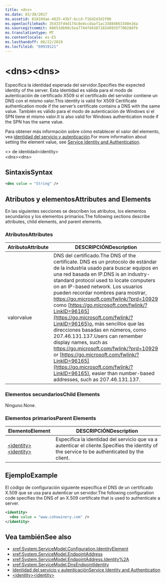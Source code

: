 ```yaml
---
title: <dns>
ms.date: 03/30/2017
ms.assetid: 81819dae-4825-43b7-bccd-f16d2d3d2f06
ms.openlocfilehash: 35d33fd4d174c8e4ccdaaf1ac33884663340e16a
ms.sourcegitcommit: 68653db98c5ea7744fd438710248935f70020dfb
ms.translationtype: MT
ms.contentlocale: es-ES
ms.lasthandoff: 08/22/2019
ms.locfileid: "69919121"
---
```

# <a name="dns"></a><span data-ttu-id="e4a61-101">\<dns></span><span class="sxs-lookup"><span data-stu-id="e4a61-101">\<dns></span></span>
<span data-ttu-id="e4a61-102">Especifica la identidad esperada del servidor.</span><span class="sxs-lookup"><span data-stu-id="e4a61-102">Specifies the expected identity of the server.</span></span> <span data-ttu-id="e4a61-103">Esta identidad es válida para el modo de autenticación de certificado X509 si el certificado del servidor contiene un DNS con el mismo valor.</span><span class="sxs-lookup"><span data-stu-id="e4a61-103">This identity is valid for X509 Certificate authentication mode if the server’s certificate contains a DNS with the same value.</span></span> <span data-ttu-id="e4a61-104">También es válido para el modo de autenticación de Windows si el SPN tiene el mismo valor.</span><span class="sxs-lookup"><span data-stu-id="e4a61-104">It is also valid for Windows authentication mode if the SPN has the same value.</span></span>  
  
 <span data-ttu-id="e4a61-105">Para obtener más información sobre cómo establecer el valor del elemento, vea [identidad del servicio y autenticación](../../../wcf/feature-details/service-identity-and-authentication.md).</span><span class="sxs-lookup"><span data-stu-id="e4a61-105">For more information about setting the element value, see [Service Identity and Authentication](../../../wcf/feature-details/service-identity-and-authentication.md).</span></span>  
  
 <span data-ttu-id="e4a61-106">\<> de identidad</span><span class="sxs-lookup"><span data-stu-id="e4a61-106">\<identity></span></span>  
<span data-ttu-id="e4a61-107">\<dns></span><span class="sxs-lookup"><span data-stu-id="e4a61-107">\<dns></span></span>  
  
## <a name="syntax"></a><span data-ttu-id="e4a61-108">Sintaxis</span><span class="sxs-lookup"><span data-stu-id="e4a61-108">Syntax</span></span>  
  
```xml  
<dns value = "String" />
```  
  
## <a name="attributes-and-elements"></a><span data-ttu-id="e4a61-109">Atributos y elementos</span><span class="sxs-lookup"><span data-stu-id="e4a61-109">Attributes and Elements</span></span>  
 <span data-ttu-id="e4a61-110">En las siguientes secciones se describen los atributos, los elementos secundarios y los elementos primarios.</span><span class="sxs-lookup"><span data-stu-id="e4a61-110">The following sections describe attributes, child elements, and parent elements.</span></span>  
  
### <a name="attributes"></a><span data-ttu-id="e4a61-111">Atributos</span><span class="sxs-lookup"><span data-stu-id="e4a61-111">Attributes</span></span>  
  
|<span data-ttu-id="e4a61-112">Atributo</span><span class="sxs-lookup"><span data-stu-id="e4a61-112">Attribute</span></span>|<span data-ttu-id="e4a61-113">DESCRIPCIÓN</span><span class="sxs-lookup"><span data-stu-id="e4a61-113">Description</span></span>|  
|---------------|-----------------|  
|<span data-ttu-id="e4a61-114">valor</span><span class="sxs-lookup"><span data-stu-id="e4a61-114">value</span></span>|<span data-ttu-id="e4a61-115">DNS del certificado.</span><span class="sxs-lookup"><span data-stu-id="e4a61-115">The DNS of the certificate.</span></span> <span data-ttu-id="e4a61-116">DNS es un protocolo de estándar de la industria usado para buscar equipos en una red basada en IP.</span><span class="sxs-lookup"><span data-stu-id="e4a61-116">DNS is an industry-standard protocol used to locate computers on an IP-based network.</span></span> <span data-ttu-id="e4a61-117">Los usuarios pueden recordar nombres para mostrar, <https://go.microsoft.com/fwlink/?prd=10929> como [https://go.microsoft.com/fwlink/?LinkID=96165](https://go.microsoft.com/fwlink/?LinkID=96165)o, más sencillos que las direcciones basadas en números, como 207.46.131.137.</span><span class="sxs-lookup"><span data-stu-id="e4a61-117">Users can remember display names, such as <https://go.microsoft.com/fwlink/?prd=10929> or [https://go.microsoft.com/fwlink/?LinkID=96165](https://go.microsoft.com/fwlink/?LinkID=96165), easier than number-based addresses, such as 207.46.131.137.</span></span>|  
  
### <a name="child-elements"></a><span data-ttu-id="e4a61-118">Elementos secundarios</span><span class="sxs-lookup"><span data-stu-id="e4a61-118">Child Elements</span></span>  
 <span data-ttu-id="e4a61-119">Ninguno.</span><span class="sxs-lookup"><span data-stu-id="e4a61-119">None.</span></span>  
  
### <a name="parent-elements"></a><span data-ttu-id="e4a61-120">Elementos primarios</span><span class="sxs-lookup"><span data-stu-id="e4a61-120">Parent Elements</span></span>  
  
|<span data-ttu-id="e4a61-121">Elemento</span><span class="sxs-lookup"><span data-stu-id="e4a61-121">Element</span></span>|<span data-ttu-id="e4a61-122">DESCRIPCIÓN</span><span class="sxs-lookup"><span data-stu-id="e4a61-122">Description</span></span>|  
|-------------|-----------------|  
|[<span data-ttu-id="e4a61-123">\<identity></span><span class="sxs-lookup"><span data-stu-id="e4a61-123">\<identity></span></span>](identity.md)|<span data-ttu-id="e4a61-124">Especifica la identidad del servicio que va a autenticar el cliente.</span><span class="sxs-lookup"><span data-stu-id="e4a61-124">Specifies the identity of the service to be authenticated by the client.</span></span>|  
  
## <a name="example"></a><span data-ttu-id="e4a61-125">Ejemplo</span><span class="sxs-lookup"><span data-stu-id="e4a61-125">Example</span></span>  
 <span data-ttu-id="e4a61-126">El código de configuración siguiente especifica el DNS de un certificado X.509 que se usa para autenticar un servidor.</span><span class="sxs-lookup"><span data-stu-id="e4a61-126">The following configuration code specifies the DNS of an X.509 certificate that is used to authenticate a server.</span></span>  
  
```xml  
<identity>
  <dns value = "www.cohowinery.com" />
</identity>
```  
  
## <a name="see-also"></a><span data-ttu-id="e4a61-127">Vea también</span><span class="sxs-lookup"><span data-stu-id="e4a61-127">See also</span></span>

- <xref:System.ServiceModel.Configuration.IdentityElement>
- <xref:System.ServiceModel.EndpointAddress>
- <xref:System.ServiceModel.EndpointAddress.Identity%2A>
- <xref:System.ServiceModel.DnsEndpointIdentity>
- [<span data-ttu-id="e4a61-128">Identidad del servicio y autenticación</span><span class="sxs-lookup"><span data-stu-id="e4a61-128">Service Identity and Authentication</span></span>](../../../wcf/feature-details/service-identity-and-authentication.md)
- [<span data-ttu-id="e4a61-129">\<identity></span><span class="sxs-lookup"><span data-stu-id="e4a61-129">\<identity></span></span>](identity.md)

